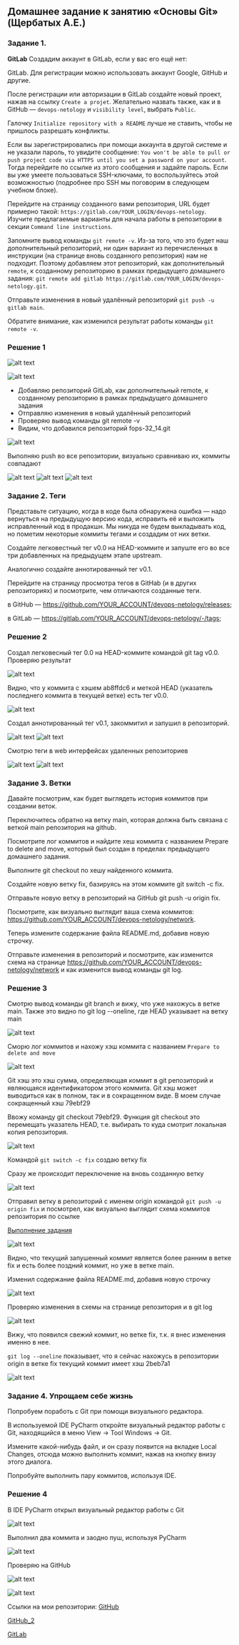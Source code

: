 ## Домашнее задание к занятию «Основы Git» (Щербатых А.Е.)
### Задание 1.

**GitLab**
Создадим аккаунт в GitLab, если у вас его ещё нет:

GitLab. Для регистрации можно использовать аккаунт Google, GitHub и другие.

После регистрации или авторизации в GitLab создайте новый проект, нажав на ссылку ```Create a projet```. Желательно назвать также, как и в GitHub — ```devops-netology``` и ```visibility level```, выбрать ```Public```.

Галочку ```Initialize repository with a README``` лучше не ставить, чтобы не пришлось разрешать конфликты.

Если вы зарегистрировались при помощи аккаунта в другой системе и не указали пароль, то увидите сообщение: ```You won't be able to pull or push project code via HTTPS until you set a password on your account```. Тогда перейдите по ссылке из этого сообщения и задайте пароль. Если вы уже умеете пользоваться SSH-ключами, то воспользуйтесь этой возможностью (подробнее про SSH мы поговорим в следующем учебном блоке).

Перейдите на страницу созданного вами репозитория, URL будет примерно такой: ```https://gitlab.com/YOUR_LOGIN/devops-netology```. Изучите предлагаемые варианты для начала работы в репозитории в секции ```Command line instructions```.

Запомните вывод команды ```git remote -v```.
Из-за того, что это будет наш дополнительный репозиторий, ни один вариант из перечисленных в инструкции (на странице вновь созданного репозитория) нам не подходит. Поэтому добавляем этот репозиторий, как дополнительный ```remote```, к созданному репозиторию в рамках предыдущего домашнего задания: ```git remote add gitlab https://gitlab.com/YOUR_LOGIN/devops-netology.git```.

Отправьте изменения в новый удалённый репозиторий ```git push -u gitlab main```.

Обратите внимание, как изменился результат работы команды ```git remote -v```.

### Решение 1

![alt text](Pictures/Pic01.jpg)

![alt text](Pictures/Pic02.jpg)

- Добавляю репозиторий GitLab, как дополнительный remote, к созданному репозиторию в рамках предыдущего домашнего задания
- Отправляю изменения в новый удалённый репозиторий
- Проверяю вывод команды git remote -v
- Видим, что добавился репозиторий fops-32_14.git

![alt text](Pictures/Pic03.jpg)

Выполняю push во все репозитории, визуально сравниваю их, коммиты совпадают

![alt text](Pictures/Pic04.jpg)
![alt text](Pictures/Pic03_1.jpg)
![alt text](Pictures/Pic05.jpg)

### Задание 2. Теги
Представьте ситуацию, когда в коде была обнаружена ошибка — надо вернуться на предыдущую версию кода, исправить её и выложить исправленный код в продакшн. Мы никуда не будем выкладывать код, но пометим некоторые коммиты тегами и создадим от них ветки.

Создайте легковестный тег v0.0 на HEAD-коммите и запуште его во все три добавленных на предыдущем этапе upstream.

Аналогично создайте аннотированный тег v0.1.

Перейдите на страницу просмотра тегов в GitHab (и в других репозиториях) и посмотрите, чем отличаются созданные теги.

в GitHub — https://github.com/YOUR_ACCOUNT/devops-netology/releases;

в GitLab — https://gitlab.com/YOUR_ACCOUNT/devops-netology/-/tags;

### Решение 2

Создал легковесный тег 0.0 на HEAD-коммите командой git tag v0.0. Проверяю результат

![alt text](Pictures/Pic06.jpg)

Видно, что у коммита с хэшем ab8ffdc6 и меткой HEAD (указатель последнего коммита в текущей ветке) есть тег v0.0.

![alt text](Pictures/Pic07.jpg)

Cоздал аннотированный тег v0.1, закоммитил и запушил в репозиторий.

![alt text](Pictures/Pic09.jpg)
![alt text](Pictures/Pic011.jpg)

Смотрю теги в web интерфейсах удаленных репозиториев

![alt text](Pictures/Pic010.jpg)
![alt text](Pictures/Pic08.jpg)

### Задание 3. Ветки
Давайте посмотрим, как будет выглядеть история коммитов при создании веток.

Переключитесь обратно на ветку main, которая должна быть связана с веткой main репозитория на github.

Посмотрите лог коммитов и найдите хеш коммита с названием Prepare to delete and move, который был создан в пределах предыдущего домашнего задания.

Выполните git checkout по хешу найденного коммита.

Создайте новую ветку fix, базируясь на этом коммите git switch -c fix.

Отправьте новую ветку в репозиторий на GitHub git push -u origin fix.

Посмотрите, как визуально выглядит ваша схема коммитов: https://github.com/YOUR_ACCOUNT/devops-netology/network.

Теперь измените содержание файла README.md, добавив новую строчку.

Отправьте изменения в репозиторий и посмотрите, как изменится схема на странице https://github.com/YOUR_ACCOUNT/devops-netology/network и как изменится вывод команды git log.

### Решение 3

Смотрю вывод команды git branch и вижу, что уже нахожусь в ветке main. Также это видно по git log --oneline, где HEAD указывает на ветку main

![alt text](Pictures/Pic012.jpg)

Сморю лог коммитов и нахожу хэш коммита с названием ```Prepare to delete and move```

![alt text](Pictures/Pic013.jpg)

Git хэш это хэш сумма, определяющая коммит в git репозиторий и являющаяся идентификатором этого коммита. Git хэш может выводиться как в полном, так и в сокращенном виде. В моем случае сокращенный хэш 79ebf29

Ввожу команду git checkout 79ebf29. Функция git checkout это перемещать указатель HEAD, т.е. выбирать то куда смотрит локальная копия репозитория.

![alt text](Pictures/Pic014.jpg)

Командой ```git switch -c fix``` создаю ветку fix

Сразу же происходит переключение на вновь созданную ветку

![alt text](Pictures/Pic015.jpg)

Отправил ветку в репозиторий с именем origin командой ```git push -u origin fix``` и посмотрел, как визуально выглядит схема коммитов репозитория по ссылке 

[Выполнение задания](https://github.com/Anton-Shcherbatykh/githw/network)

![alt text](Pictures/Pic016.jpg)

Видно, что текущий запушенный коммит является более ранним в ветке fix и есть более поздний коммит, но уже в ветке main.

Изменил содержание файла README.md, добавив новую строчку

![alt text](Pictures/Pic017.jpg)

Проверяю изменения в схемы на странице репозитория и в git log

![alt text](Pictures/Pic018.jpg)

Вижу, что появился свежий коммит, но ветке fix, т.к. я внес изменения именно в нее.

```git log --oneline``` показывает, что я сейчас нахожусь в репозитории origin в ветке fix текущий коммит имеет хэш 2beb7a1

![alt text](Pictures/Pic019.jpg)

### Задание 4. Упрощаем себе жизнь

Попробуем поработь с Git при помощи визуального редактора.

В используемой IDE PyCharm откройте визуальный редактор работы с Git, находящийся в меню View -> Tool Windows -> Git.

Измените какой-нибудь файл, и он сразу появится на вкладке Local Changes, отсюда можно выполнить коммит, нажав на кнопку внизу этого диалога.

Попробуйте выполнить пару коммитов, используя IDE.

### Решение 4

В IDE PyCharm открыл визуальный редактор работы с Git

![alt text](Pictures/Pic020.jpg)

Выполнил два коммита и заодно пуш, используя PyCharm

![alt text](Pictures/Pic021.jpg)

Проверяю на GitHub

![alt text](Pictures/Pic022.jpg)

![alt text](Pictures/Pic023.jpg)

Ссылки на мои репозитории:
[GitHub](https://github.com/Anton-Shcherbatykh/githw)

[GitHub_2](https://github.com/Anton-Shcherbatykh/githw_2)

[GitLab](https://gitlab.com/Anton_Shcherbatykh/fops-32_14)

